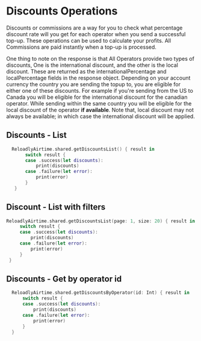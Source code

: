 # Discounts Operations

Discounts or commissions are a way for you to check what percentage discount rate will you get for each operator when
you send a successful top-up. These operations can be used to calculate your profits. All Commissions are paid instantly
when a top-up is processed.

One thing to note on the response is that All Operators provide two types of discounts, One is the international
discount, and the other is the local discount. These are returned as the internationalPercentage and localPercentage
fields in the response object. Depending on your account currency the country you are sending the topup to, you are
eligible for either one of these discounts. For example if you're sending from the US to Canada you will be eligible for
the international discount for the canadian operator. While sending within the same country you will be eligible for the
local discount of the operator **if available**. Note that, local discount may not always be available; in which case
the international discount will be applied.

## Discounts - List

```swift
  ReloadlyAirtime.shared.getDiscountsList() { result in
       switch result {
       case .success(let discounts):
           print(discounts)
       case .failure(let error):
           print(error)
       }
   }

```

## Discount - List with filters

```swift
ReloadlyAirtime.shared.getDiscountsList(page: 1, size: 20) { result in
     switch result {
     case .success(let discounts):
         print(discounts)
     case .failure(let error):
         print(error)
     }
 }
```  

## Discounts - Get by operator id

```swift
  ReloadlyAirtime.shared.getDiscountsByOperator(id: Int) { result in
      switch result {
      case .success(let discounts):
          print(discounts)
      case .failure(let error):
          print(error)
      }
  }
```
